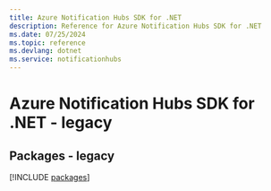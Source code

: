 ```yaml
---
title: Azure Notification Hubs SDK for .NET
description: Reference for Azure Notification Hubs SDK for .NET
ms.date: 07/25/2024
ms.topic: reference
ms.devlang: dotnet
ms.service: notificationhubs
---
```

# Azure Notification Hubs SDK for .NET - legacy
## Packages - legacy
[!INCLUDE [packages](notification-hubs-index.md)]
